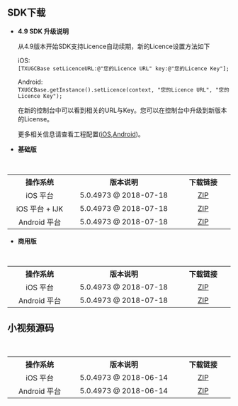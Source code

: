
<h2 id="SDK">SDK下载</h2>

- **4.9 SDK 升级说明**

  从4.9版本开始SDK支持Licence自动续期，新的Licence设置方法如下

  iOS:<br/>
  `[TXUGCBase setLicenceURL:@"您的Licence URL" key:@"您的Licence Key"];`
  
  Android:<br/>
  `TXUGCBase.getInstance().setLicence(context, "您的Licence URL", "您的Licence Key");`
  
  在新的控制台中可以看到相关的URL与Key。您可以在控制台中升级到新版本的License。

  更多相关信息请查看工程配置([iOS](https://cloud.tencent.com/document/product/584/11638),[Android](https://cloud.tencent.com/document/product/584/11631))。

- **基础版**

<table width="850px">
  <tr align="center">
    <th width="140px">操作系统</th>
    <th width="240px">版本说明</th>
    <th width="120px">下载链接</th>
  </tr>
  <tr align="center">
    <td>iOS 平台</td>
    <td>5.0.4973 @ 2018-07-18</td>
    <td><a onclick=MtaH5.clickStat("ugc_sdk_download_ios_basic") href="http://liteavsdk-1252463788.cosgz.myqcloud.com/5.0/TXLiteAVSDK_UGC_Rename_iOS_5.0.4973.zip">ZIP</a></td>
  </tr>
    <tr align="center">
    <td>iOS 平台 + IJK</td>
    <td>5.0.4973 @ 2018-07-18</td>
    <td><a onclick=MtaH5.clickStat("ugc_sdk_download_ios_basic") href="	http://liteavsdk-1252463788.cosgz.myqcloud.com/5.0/TXLiteAVSDK_UGC_IJK_Rename_iOS_5.0.4973.zip">ZIP</a></td>
  </tr>
  <tr align="center">
    <td>Android 平台</td>
    <td>5.0.4973 @ 2018-07-18</td>
    <td><a onclick=MtaH5.clickStat("ugc_sdk_download_android_basic") href="http://liteavsdk-1252463788.cosgz.myqcloud.com/5.0/LiteAVSDK_UGC_Android_5.0.4973.zip">ZIP</a></td>
  </tr>
</table>

- **商用版**

<table width="850px">
  <tr align="center">
    <th width="140px">操作系统</th>
    <th width="240px">版本说明</th>
    <th width="120px">下载链接</th>
  </tr>
  <tr align="center">
    <td>iOS 平台</td>
    <td>5.0.4973 @ 2018-07-18</td>
    <td><a onclick=MtaH5.clickStat("ugc_sdk_download_ios_enterprise") href="http://liteavsdk-1252463788.cosgz.myqcloud.com/5.0/TXLiteAVSDK_Enterprise_Rename_iOS_5.0.4973.zip">ZIP</a></td>
  </tr>
  <tr align="center">
    <td>Android 平台</td>
    <td>5.0.4973 @ 2018-07-18</td>
    <td><a onclick=MtaH5.clickStat("ugc_sdk_download_android_enterprise") href="http://liteavsdk-1252463788.cosgz.myqcloud.com/5.0/LiteAVSDK_Enterprise_Android_5.0.4973.zip">ZIP</a></td>
  </tr>
</table>


<h2 id="APP">小视频源码</h2>

<table width="850px">
  <tr align="center">
    <th width="140px">操作系统</th>
    <th width="240px">版本说明</th>
    <th width="120px">下载链接</th>
  </tr>
  <tr align="center">
    <td>iOS 平台</td>
    <td>5.0.4973 @ 2018-06-14</td>
    <td><a onclick=MtaH5.clickStat("ugc_sdk_download_ios_xsp_src_code") href="http://download-1252463788.file.myqcloud.com/xiaoshipin/TXXiaoShiPinDemo_ios.zip">ZIP</a></td>
  </tr>
  <tr align="center">
    <td>Android 平台</td>
    <td>5.0.4973 @ 2018-06-14</td>
    <td><a onclick=MtaH5.clickStat("ugc_sdk_download_android_xsp_src_code") href="http://download-1252463788.file.myqcloud.com/xiaoshipin/XiaoShiPin_Professional_Android.zip">ZIP</a></td>
  </tr>
</table>

<script>
    var _mtac = {"senseHash":0};
    (function() {
      var mta = document.createElement("script");
      mta.src = "//pingjs.qq.com/h5/stats.js";
      mta.setAttribute("name", "MTAH5");
      mta.setAttribute("sid", "500538821");
      mta.setAttribute("cid", "500538834");
      var s = document.getElementsByTagName("script")[0];
      s.parentNode.insertBefore(mta, s);
    })();
</script>
